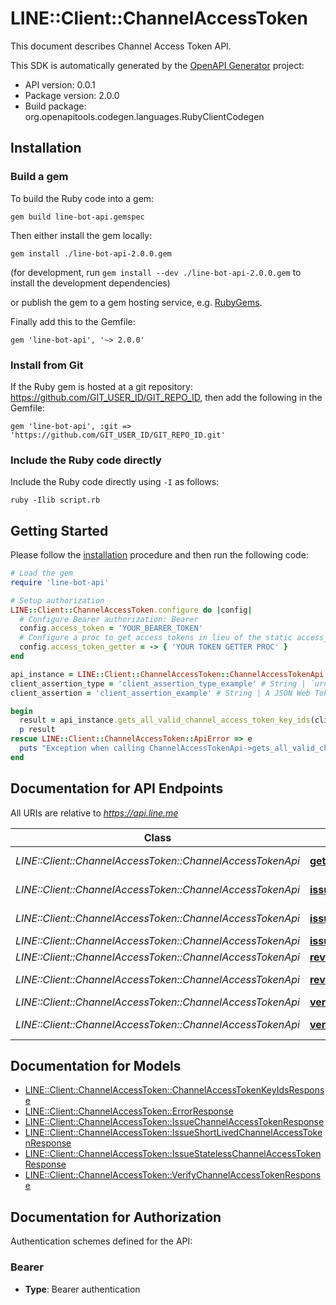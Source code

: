 # LINE::Client::ChannelAccessToken

This document describes Channel Access Token API.

This SDK is automatically generated by the [OpenAPI Generator](https://openapi-generator.tech) project:

- API version: 0.0.1
- Package version: 2.0.0
- Build package: org.openapitools.codegen.languages.RubyClientCodegen

## Installation

### Build a gem

To build the Ruby code into a gem:

```shell
gem build line-bot-api.gemspec
```

Then either install the gem locally:

```shell
gem install ./line-bot-api-2.0.0.gem
```

(for development, run `gem install --dev ./line-bot-api-2.0.0.gem` to install the development dependencies)

or publish the gem to a gem hosting service, e.g. [RubyGems](https://rubygems.org/).

Finally add this to the Gemfile:

    gem 'line-bot-api', '~> 2.0.0'

### Install from Git

If the Ruby gem is hosted at a git repository: https://github.com/GIT_USER_ID/GIT_REPO_ID, then add the following in the Gemfile:

    gem 'line-bot-api', :git => 'https://github.com/GIT_USER_ID/GIT_REPO_ID.git'

### Include the Ruby code directly

Include the Ruby code directly using `-I` as follows:

```shell
ruby -Ilib script.rb
```

## Getting Started

Please follow the [installation](#installation) procedure and then run the following code:

```ruby
# Load the gem
require 'line-bot-api'

# Setup authorization
LINE::Client::ChannelAccessToken.configure do |config|
  # Configure Bearer authorization: Bearer
  config.access_token = 'YOUR_BEARER_TOKEN'
  # Configure a proc to get access tokens in lieu of the static access_token configuration
  config.access_token_getter = -> { 'YOUR TOKEN GETTER PROC' } 
end

api_instance = LINE::Client::ChannelAccessToken::ChannelAccessTokenApi.new
client_assertion_type = 'client_assertion_type_example' # String | `urn:ietf:params:oauth:client-assertion-type:jwt-bearer`
client_assertion = 'client_assertion_example' # String | A JSON Web Token (JWT) (opens new window)the client needs to create and sign with the private key.

begin
  result = api_instance.gets_all_valid_channel_access_token_key_ids(client_assertion_type, client_assertion)
  p result
rescue LINE::Client::ChannelAccessToken::ApiError => e
  puts "Exception when calling ChannelAccessTokenApi->gets_all_valid_channel_access_token_key_ids: #{e}"
end

```

## Documentation for API Endpoints

All URIs are relative to *https://api.line.me*

Class | Method | HTTP request | Description
------------ | ------------- | ------------- | -------------
*LINE::Client::ChannelAccessToken::ChannelAccessTokenApi* | [**gets_all_valid_channel_access_token_key_ids**](docs/ChannelAccessTokenApi.md#gets_all_valid_channel_access_token_key_ids) | **GET** /oauth2/v2.1/tokens/kid | 
*LINE::Client::ChannelAccessToken::ChannelAccessTokenApi* | [**issue_channel_token**](docs/ChannelAccessTokenApi.md#issue_channel_token) | **POST** /v2/oauth/accessToken | 
*LINE::Client::ChannelAccessToken::ChannelAccessTokenApi* | [**issue_channel_token_by_jwt**](docs/ChannelAccessTokenApi.md#issue_channel_token_by_jwt) | **POST** /oauth2/v2.1/token | 
*LINE::Client::ChannelAccessToken::ChannelAccessTokenApi* | [**issue_stateless_channel_token**](docs/ChannelAccessTokenApi.md#issue_stateless_channel_token) | **POST** /oauth2/v3/token | 
*LINE::Client::ChannelAccessToken::ChannelAccessTokenApi* | [**revoke_channel_token**](docs/ChannelAccessTokenApi.md#revoke_channel_token) | **POST** /v2/oauth/revoke | 
*LINE::Client::ChannelAccessToken::ChannelAccessTokenApi* | [**revoke_channel_token_by_jwt**](docs/ChannelAccessTokenApi.md#revoke_channel_token_by_jwt) | **POST** /oauth2/v2.1/revoke | 
*LINE::Client::ChannelAccessToken::ChannelAccessTokenApi* | [**verify_channel_token**](docs/ChannelAccessTokenApi.md#verify_channel_token) | **POST** /v2/oauth/verify | 
*LINE::Client::ChannelAccessToken::ChannelAccessTokenApi* | [**verify_channel_token_by_jwt**](docs/ChannelAccessTokenApi.md#verify_channel_token_by_jwt) | **GET** /oauth2/v2.1/verify | 


## Documentation for Models

 - [LINE::Client::ChannelAccessToken::ChannelAccessTokenKeyIdsResponse](docs/ChannelAccessTokenKeyIdsResponse.md)
 - [LINE::Client::ChannelAccessToken::ErrorResponse](docs/ErrorResponse.md)
 - [LINE::Client::ChannelAccessToken::IssueChannelAccessTokenResponse](docs/IssueChannelAccessTokenResponse.md)
 - [LINE::Client::ChannelAccessToken::IssueShortLivedChannelAccessTokenResponse](docs/IssueShortLivedChannelAccessTokenResponse.md)
 - [LINE::Client::ChannelAccessToken::IssueStatelessChannelAccessTokenResponse](docs/IssueStatelessChannelAccessTokenResponse.md)
 - [LINE::Client::ChannelAccessToken::VerifyChannelAccessTokenResponse](docs/VerifyChannelAccessTokenResponse.md)


## Documentation for Authorization


Authentication schemes defined for the API:
### Bearer

- **Type**: Bearer authentication

